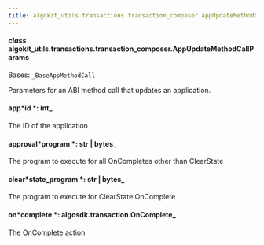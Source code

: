 ```yaml
---
title: algokit_utils.transactions.transaction_composer.AppUpdateMethodCallParams
---
```


#### _class_ algokit_utils.transactions.transaction_composer.AppUpdateMethodCallParams

Bases: `_BaseAppMethodCall`

Parameters for an ABI method call that updates an application.

#### app*id *: int\_

The ID of the application

#### approval*program *: str | bytes\_

The program to execute for all OnCompletes other than ClearState

#### clear*state_program *: str | bytes\_

The program to execute for ClearState OnComplete

#### on*complete *: algosdk.transaction.OnComplete\_

The OnComplete action
